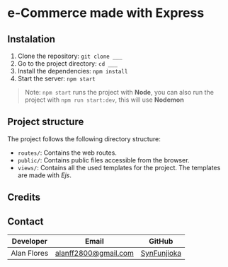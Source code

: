 # e-Commerce made with Express
## Instalation
1. Clone the repository: `git clone ___`
2. Go to the project directory: `cd ___`
3. Install the dependencies: `npm install`
4. Start the server: `npm start`

> Note: `npm start` runs the project with **Node**, you can also run the project with `npm run start:dev`, this will use **Nodemon**

## Project structure

The project follows the following directory structure:

- `routes/`: Contains the web routes.
- `public/`: Contains public files accessible from the browser.
- `views/`: Contains all the used templates for the project. The templates are made with *Ejs*.

## Credits


## Contact
|Developer  |Email               |GitHub                                       |
|-----------|--------------------|---------------------------------------------|
|Alan Flores|alanff2800@gmail.com|[SynFunjioka](https://github.com/SynFunjioka)|

